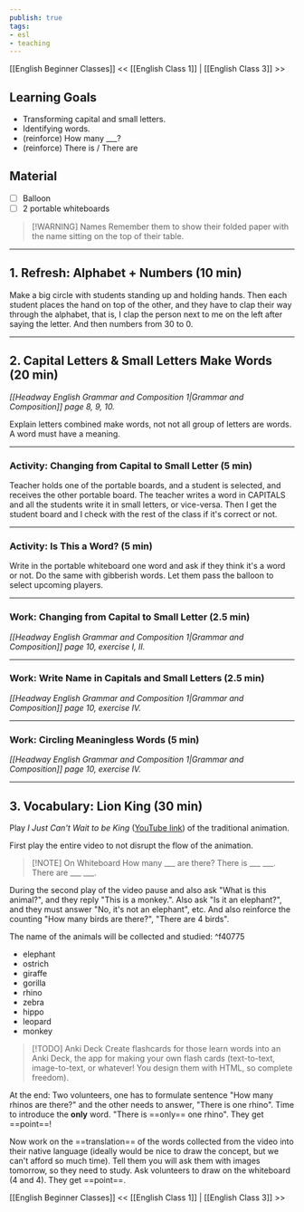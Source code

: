 ```yaml
---
publish: true
tags:
- esl
- teaching
---
```


[[English Beginner Classes]]
<< [[English Class 1]] | [[English Class 3]] >>

## Learning Goals
- Transforming capital and small letters.
- Identifying words.
- (reinforce) How many \_\_\_?
- (reinforce) There is / There are

## Material
- [ ] Balloon
- [ ] 2 portable whiteboards

> [!WARNING] Names
> Remember them to show their folded paper with the name sitting on the top of their table.

---
## 1. Refresh: Alphabet + Numbers (10 min)
Make a big circle with students standing up and holding hands. Then each student places the hand on top of the other, and they have to clap their way through the alphabet, that is, I clap the person next to me on the left after saying the letter. And then numbers from 30 to 0.

---

## 2. Capital Letters & Small Letters Make Words (20 min)
*[[Headway English Grammar and Composition 1|Grammar and Composition]] page 8, 9, 10.*

Explain letters combined make words, not not all group of letters are words. A word must have a meaning.

---
### Activity: Changing from Capital to Small Letter (5 min)
Teacher holds one of the portable boards, and a student is selected, and receives the other portable board. The teacher writes a word in CAPITALS and all the students write it in small letters, or vice-versa. Then I get the student board and I check with the rest of the class if it's correct or not.

---
### Activity: Is This a Word? (5 min)
Write in the portable whiteboard one word and ask if they think it's a word or not. Do the same with gibberish words. Let them pass the balloon to select upcoming players.

---
### Work: Changing from Capital to Small Letter (2.5 min)
*[[Headway English Grammar and Composition 1|Grammar and Composition]] page 10, exercise I, II.*

---
### Work: Write Name in Capitals and Small Letters (2.5 min)
*[[Headway English Grammar and Composition 1|Grammar and Composition]] page 10, exercise IV.*

---
### Work: Circling Meaningless Words (5 min)
*[[Headway English Grammar and Composition 1|Grammar and Composition]] page 10, exercise IV.*

---
## 3.  Vocabulary: Lion King (30 min)

Play *I Just Can't Wait to be King* ([YouTube link](https://www.youtube.com/watch?v=cHxCIQuWDd0)) of the traditional animation.

First play the entire video to not disrupt the flow of the animation.

> [!NOTE] On Whiteboard
> How many \_\_\_ are there?
> There is \_\_\_ \_\_\_.
> There are \_\_\_ \_\_\_.

During the second play of the video pause and also ask "What is this animal?", and they reply "This is a monkey.". Also ask "Is it an elephant?", and they must answer "No, it's not an elephant", etc. And also reinforce the counting "How many birds are there?", "There are 4 birds".

The name of the animals will be collected and studied: ^f40775
- elephant
- ostrich
- giraffe
- gorilla
- rhino
- zebra
- hippo
- leopard
- monkey

> [!TODO] Anki Deck
> Create flashcards for those learn words into an Anki Deck, the app for making your own flash cards (text-to-text, image-to-text, or whatever! You design them with HTML, so complete freedom).

At the end: Two volunteers, one has to formulate sentence "How many rhinos are there?" and the other needs to answer, "There is one rhino". Time to introduce the **only** word. "There is ==only== one rhino". They get ==point==!

Now work on the ==translation== of the words collected from the video into their native language (ideally would be nice to draw the concept, but we can't afford so much time). Tell them you will ask them with images tomorrow, so they need to study. Ask volunteers to draw on the whiteboard (4 and 4). They get ==point==.

[[English Beginner Classes]]
<< [[English Class 1]] | [[English Class 3]] >>